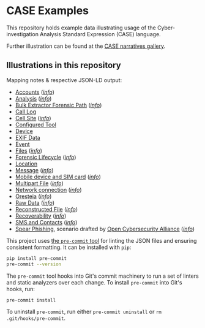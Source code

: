 # CASE Examples

This repository holds example data illustrating usage of the Cyber-investigation Analysis Standard Expression (CASE) language.

Further illustration can be found at the [CASE narratives gallery](https://caseontology.org/examples/).


## Illustrations in this repository

Mapping notes & respective JSON-LD output:

- [Accounts](examples/illustrations/accounts/accounts.json) ([*info*](examples/illustrations/accounts/))
- [Analysis](examples/illustrations/analysis/analysis.json) ([*info*](examples/illustrations/analysis/))
- [Bulk Extractor Forensic Path](examples/illustrations/bulk_extractor_forensic_path/bulk_extractor_forensic_path.json) (*[info](examples/illustrations/bulk_extractor_forensic_path/)*)
- [Call Log](examples/illustrations/call_log/call_log.json)
- [Cell Site](examples/illustrations/cell_site/cell_site.json) ([*info*](examples/illustrations/cell_site/))
- [Configured Tool](examples/illustrations/configured_tool/configured_tool.json)
- [Device](examples/illustrations/device/device.json)
- [EXIF Data](examples/illustrations/exif_data/exif_data.json)
- [Event](examples/illustrations/event/event.json)
- [Files](examples/illustrations/file/file.json) (*[info](examples/illustrations/file/)*)
- [Forensic Lifecycle](examples/illustrations/forensic_lifecycle/forensic_lifecycle.json) ([*info*](examples/illustrations/forensic_lifecycle/))
- [Location](examples/illustrations/location/location.json)
- [Message](examples/illustrations/message/message.json) ([*info*](examples/illustrations/message/))
- [Mobile device and SIM card](examples/illustrations/mobile_device_and_sim_card/mobile_device_and_sim_card.json) ([*info*](examples/illustrations/mobile_device_and_sim_card/))
- [Multipart File](examples/illustrations/multipart_file/multipart_file.json) (*[info](examples/illustrations/multipart_file/)*)
- [Network connection](examples/illustrations/network_connection/network_connection.json) (*[info](examples/illustrations/network_connection/)*)
- [Oresteia](examples/illustrations/Oresteia/Oresteia.json) (*[info](examples/illustrations/Oresteia/)*)
- [Raw Data](examples/illustrations/raw_data/raw_data.json) (*[info](examples/illustrations/raw_data/)*)
- [Reconstructed File](examples/illustrations/reconstructed_file/reconstructed_file.json) (*[info](examples/illustrations/reconstructed_file/)*)
- [Recoverability](examples/illustrations/recoverability/recoverability.json) (*[info](examples/illustrations/recoverability/)*)
- [SMS and Contacts](examples/illustrations/sms_and_contacts/sms_and_contacts.json) (*[info](examples/illustrations/sms_and_contacts/)*)
- [Spear Phishing](examples/illustrations/spear_phishing/spear_phishing.json), scenario drafted by [Open Cybersecurity Alliance](https://github.com/opencybersecurityalliance/oca-ontology) (*[info](examples/illustrations/spear_phishing/)*)


This project uses [the `pre-commit` tool](https://pre-commit.com/) for linting the JSON files and ensuring consistent formatting. It can be installed with `pip`:
```bash
pip install pre-commit
pre-commit --version
```

The `pre-commit` tool hooks into Git's commit machinery to run a set of linters and static analyzers over each change. To install `pre-commit` into Git's hooks, run:
```bash
pre-commit install
```

To uninstall `pre-commit`, run either `pre-commit uninstall` or `rm .git/hooks/pre-commit`.
